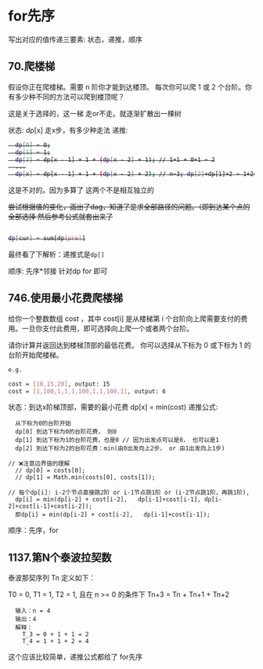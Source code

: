 # for先序

写出对应的值传递三要素: 状态，递推，顺序

## 70.爬楼梯

假设你正在爬楼梯。需要 n 阶你才能到达楼顶。
每次你可以爬 1 或 2 个台阶。你有多少种不同的方法可以爬到楼顶呢？

这是关于选择的，这一梯 走or不走。就逐渐扩散出一棵树

状态: dp[x] 走x步，有多少种走法
递推:

<del>

```bash
  dp[0] = 0;
  dp[1] = 1;
  dp[2] = dp[x - 1] + 1 + (dp[x - 2] + 1); // 1+1 + 0+1 = 2
  ...
  dp[x] = dp[x - 1] + 1 + (dp[x - 2] + 2); // n=3; dp[2]+dp[1]+2 = 1+2+2

```

</del>

这是不对的。因为多算了
这两个不是相互独立的

<del>
尝试根据值的变化，画出了dag，知道了是求全部路径的问题。（即到达某个点的全部选择
然后参考公式就套出来了

```bash

dp[cur] = sum[dp[pre]]

```

</del>

最终看了下解析：递推式是`dp[]`

顺序: 先序\*邻接 针对dp for 即可

## 746.使用最小花费爬楼梯

给你一个整数数组 cost ，其中 cost[i] 是从楼梯第 i 个台阶向上爬需要支付的费用。一旦你支付此费用，即可选择向上爬一个或者两个台阶。

请你计算并返回达到楼梯顶部的最低花费。
你可以选择从下标为 0 或下标为 1 的台阶开始爬楼梯。

```bash
e.g.

cost = [10,15,20], output: 15
cost = [1,100,1,1,1,100,1,1,100,1], output: 6

```

状态：到达x阶梯顶部，需要的最小花费 dp[x] = min(cost)
递推公式:

```
  从下标为0的台阶开始
  dp[0] 到达下标为0的台阶花费， 则0
  dp[1] 到达下标为1的台阶花费，也是0 // 因为出发点可以是0， 也可以是1
  dp[2] 到达下标为2的台阶花费：min(由0出发向上2步， or 由1出发向上1步)

// ❌注意边界值的理解
  // dp[0] = costs[0];
  // dp[1] = Math.min(costs[0], costs[1]);

// 每个dp[i]: i-2个节点直接跳2阶 or i-1节点跳1阶 or (i-2节点跳1阶，再跳1阶),
  dp[i] = min(dp[i-2] + cost[i-2],   dp[i-1]+cost[i-1], dp[i-2]+cost[i-1]+cost[i-2]);
  即dp[i] = min(dp[i-2] + cost[i-2],   dp[i-1]+cost[i-1]);
```

顺序：先序，for

## 1137.第N个泰波拉契数

泰波那契序列 Tn 定义如下：

T0 = 0, T1 = 1, T2 = 1, 且在 n >= 0 的条件下 Tn+3 = Tn + Tn+1 + Tn+2

```
  输入：n = 4
  输出：4
  解释：
    T_3 = 0 + 1 + 1 = 2
    T_4 = 1 + 1 + 2 = 4
```

这个应该比较简单，递推公式都给了
for先序
